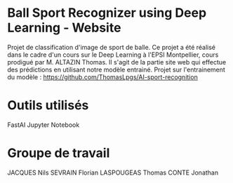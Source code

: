# Ball Sport Recognizer using Deep Learning - Website

Projet de classification d'image de sport de balle. Ce projet a été réalisé dans le cadre d'un cours sur le Deep Learning à l'EPSI Montpellier, cours prodigué par M. ALTAZIN Thomas.
Il s'agit de la partie site web qui effectue des prédictions en utilisant notre modèle entrainé.
Projet sur l'entrainement du modèle : https://github.com/ThomasLpgs/AI-sport-recognition

# Outils utilisés
FastAI
Jupyter Notebook

# Groupe de travail
JACQUES Nils
SEVRAIN Florian
LASPOUGEAS Thomas
CONTE Jonathan
